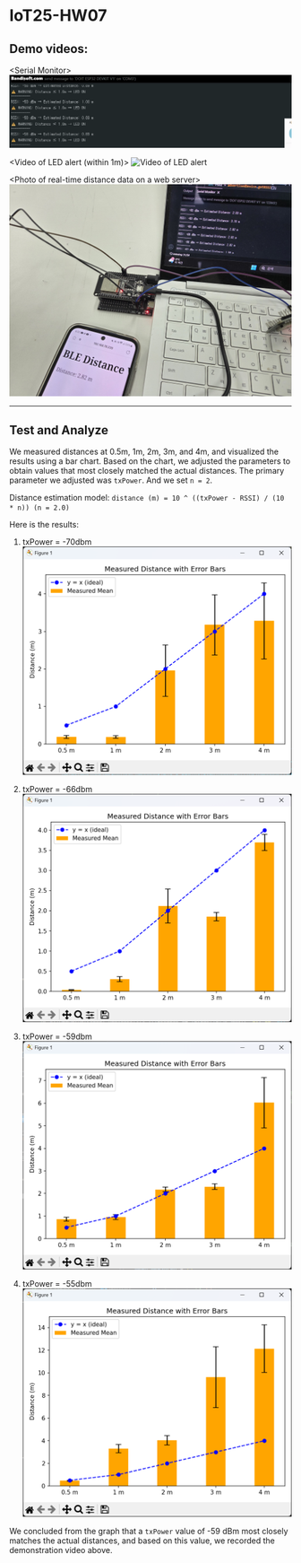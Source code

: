 # IoT25-HW07

## Demo videos:
\<Serial Monitor\>
![Screenshot of Arduino IDE](resources/serial.webp)

\<Video of LED alert (within 1m)\>
![Video of LED alert](resources/led.gif)

\<Photo of real-time distance data on a web server\>
![Screenshot of web server](resources/webserver.jpg)

---
## Test and Analyze

We measured distances at 0.5m, 1m, 2m, 3m, and 4m, and visualized the results using a bar chart. Based on the chart, we adjusted the parameters to obtain values that most closely matched the actual distances. The primary parameter we adjusted was `txPower`. And we set `n = 2`.

Distance estimation model:
	`distance (m) = 10 ^ ((txPower - RSSI) / (10 * n)) (n = 2.0)`

Here is the results:
1. txPower = -70dbm
![Screenshot of bar chart (-70dbm)](resources/bar_plot_70.png)

2. txPower = -66dbm
![Screenshot of bar chart (-66dbm)](resources/bar_plot_66.png)

3. txPower = -59dbm
![Screenshot of bar chart (-59dbm)](resources/bar_plot_59.png)

4. txPower = -55dbm
![Screenshot of bar chart (-55dbm)](resources/bar_plot_55.png)

We concluded from the graph that a `txPower` value of -59 dBm most closely matches the actual distances, and based on this value, we recorded the demonstration video above.